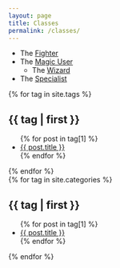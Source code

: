 ```yaml
---
layout: page
title: Classes
permalink: /classes/
---
```


- The [Fighter](/class/fighter)
- The [Magic User](/class/magic-user)
   - The [Wizard](/class/magic-user/wizard)
- The [Specialist](/class/specialist)

<div class="tags-expo-section">
    {% for tag in site.tags %}
    <h2 id="{{ tag[0] | slugify }}">{{ tag | first }}</h2>
    <ul class="tags-expo-posts">
      {% for post in tag[1] %}
        <a class="post-title" href="{{ site.baseurl }}{{ post.url }}">
      <li>
        {{ post.title }}
      </li>
      </a>
      {% endfor %}
    </ul>
    {% endfor %}
  </div>

<div class="tags-expo-section">
    {% for tag in site.categories %}
    <h2 id="{{ tag[0] | slugify }}">{{ tag | first }}</h2>
    <ul class="tags-expo-posts">
      {% for post in tag[1] %}
        <a class="post-title" href="{{ site.baseurl }}{{ post.url }}">
      <li>
        {{ post.title }}
      </li>
      </a>
      {% endfor %}
    </ul>
    {% endfor %}
  </div>
</div>
